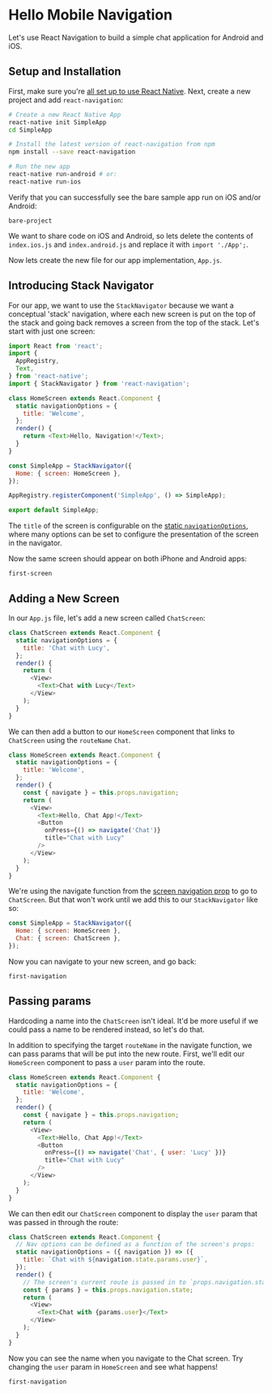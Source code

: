 # Hello Mobile Navigation

Let's use React Navigation to build a simple chat application for Android and iOS.

## Setup and Installation

First, make sure you're [all set up to use React Native](http://facebook.github.io/react-native/docs/getting-started.html). Next, create a new project and add `react-navigation`:


```sh
# Create a new React Native App
react-native init SimpleApp
cd SimpleApp

# Install the latest version of react-navigation from npm
npm install --save react-navigation

# Run the new app
react-native run-android # or:
react-native run-ios
```

Verify that you can successfully see the bare sample app run on iOS and/or Android:

```phone-example
bare-project
```

We want to share code on iOS and Android, so lets delete the contents of `index.ios.js` and `index.android.js` and replace it with `import './App';`.

Now lets create the new file for our app implementation, `App.js`.

## Introducing Stack Navigator

For our app, we want to use the `StackNavigator` because we want a conceptual 'stack' navigation, where each new screen is put on the top of the stack and going back removes a screen from the top of the stack. Let's start with just one screen:

```js
import React from 'react';
import {
  AppRegistry,
  Text,
} from 'react-native';
import { StackNavigator } from 'react-navigation';

class HomeScreen extends React.Component {
  static navigationOptions = {
    title: 'Welcome',
  };
  render() {
    return <Text>Hello, Navigation!</Text>;
  }
}

const SimpleApp = StackNavigator({
  Home: { screen: HomeScreen },
});

AppRegistry.registerComponent('SimpleApp', () => SimpleApp);

export default SimpleApp;
```

The `title` of the screen is configurable on the [static `navigationOptions`](/docs/navigators/navigation-options), where many options can be set to configure the presentation of the screen in the navigator.

Now the same screen should appear on both iPhone and Android apps:

```phone-example
first-screen
```

## Adding a New Screen

In our `App.js` file, let's add a new screen called `ChatScreen`:

```js
class ChatScreen extends React.Component {
  static navigationOptions = {
    title: 'Chat with Lucy',
  };
  render() {
    return (
      <View>
        <Text>Chat with Lucy</Text>
      </View>
    );
  }
}
```

We can then add a button to our `HomeScreen` component that links to `ChatScreen` using the `routeName` `Chat`.

```js
class HomeScreen extends React.Component {
  static navigationOptions = {
    title: 'Welcome',
  };
  render() {
    const { navigate } = this.props.navigation;
    return (
      <View>
        <Text>Hello, Chat App!</Text>
        <Button
          onPress={() => navigate('Chat')}
          title="Chat with Lucy"
        />
      </View>
    );
  }
}
```

We're using the navigate function from the [screen navigation prop](/docs/navigators/navigation-prop) to go to `ChatScreen`. But that won't work until we add this to our `StackNavigator` like so:

```js
const SimpleApp = StackNavigator({
  Home: { screen: HomeScreen },
  Chat: { screen: ChatScreen },
});
```

Now you can navigate to your new screen, and go back:

```phone-example
first-navigation
```

## Passing params

Hardcoding a name into the `ChatScreen` isn't ideal. It'd be more useful if we could pass a name to be rendered instead, so let's do that.

In addition to specifying the target `routeName` in the navigate function, we can pass params that will be put into the new route. First, we'll edit our `HomeScreen` component to pass a `user` param into the route.

```js
class HomeScreen extends React.Component {
  static navigationOptions = {
    title: 'Welcome',
  };
  render() {
    const { navigate } = this.props.navigation;
    return (
      <View>
        <Text>Hello, Chat App!</Text>
        <Button
          onPress={() => navigate('Chat', { user: 'Lucy' })}
          title="Chat with Lucy"
        />
      </View>
    );
  }
}
```

We can then edit our `ChatScreen` component to display the `user` param that was passed in through the route:

```js
class ChatScreen extends React.Component {
  // Nav options can be defined as a function of the screen's props:
  static navigationOptions = ({ navigation }) => ({
    title: `Chat with ${navigation.state.params.user}`,
  });
  render() {
    // The screen's current route is passed in to `props.navigation.state`:
    const { params } = this.props.navigation.state;
    return (
      <View>
        <Text>Chat with {params.user}</Text>
      </View>
    );
  }
}
```

Now you can see the name when you navigate to the Chat screen. Try changing the `user` param in `HomeScreen` and see what happens!

```phone-example
first-navigation
```
